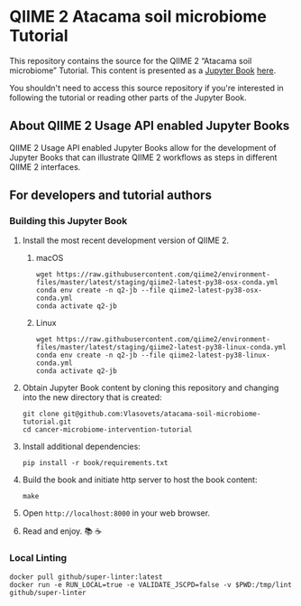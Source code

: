 # QIIME 2 Atacama soil microbiome Tutorial

This repository contains the source for the QIIME 2 “Atacama soil microbiome” Tutorial. This content is presented as a [Jupyter Book](https://jupyterbook.org)
[here](https://docs.qiime2.org/2022.2/tutorials/atacama-soils/).

You shouldn't need to access this source repository if you're interested in
following the tutorial or reading other parts of the Jupyter Book.

## About QIIME 2 Usage API enabled Jupyter Books

QIIME 2 Usage API enabled Jupyter Books allow for the development of
Jupyter Books that can illustrate QIIME 2 workflows as steps in different QIIME
2 interfaces.

## For developers and tutorial authors

### Building this Jupyter Book

1. Install the most recent development version of QIIME 2.
   1. macOS
      ```{code-block}
      wget https://raw.githubusercontent.com/qiime2/environment-files/master/latest/staging/qiime2-latest-py38-osx-conda.yml
      conda env create -n q2-jb --file qiime2-latest-py38-osx-conda.yml
      conda activate q2-jb
      ```
   1. Linux
      ```{code-block}
      wget https://raw.githubusercontent.com/qiime2/environment-files/master/latest/staging/qiime2-latest-py38-linux-conda.yml
      conda env create -n q2-jb --file qiime2-latest-py38-linux-conda.yml
      conda activate q2-jb
      ```

1. Obtain Jupyter Book content by cloning this repository and changing into the
   new directory that is created:
   ```{code-block}
   git clone git@github.com:Vlasovets/atacama-soil-microbiome-tutorial.git
   cd cancer-microbiome-intervention-tutorial
   ```

1. Install additional dependencies:
   ```{code-block}
   pip install -r book/requirements.txt
   ```

1. Build the book and initiate http server to host the book content:

    ```{code-block}
    make
    ```

1. Open `http://localhost:8000` in your web browser.

1. Read and enjoy. 📚 ☕

### Local Linting

```{code-block}
docker pull github/super-linter:latest
docker run -e RUN_LOCAL=true -e VALIDATE_JSCPD=false -v $PWD:/tmp/lint github/super-linter
```
